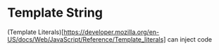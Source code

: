 # Template String
(Template Literals)[https://developer.mozilla.org/en-US/docs/Web/JavaScript/Reference/Template_literals] can inject code
